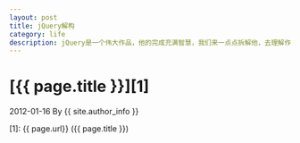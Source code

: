 ```yaml
---
layout: post
title: jQuery解构
category: life
description: jQuery是一个伟大作品，他的完成充满智慧，我们来一点点拆解他，去理解作者的思想精华。
---
```

# [{{ page.title }}][1]
2012-01-16 By {{ site.author_info }}


[Joebon]:    http://joebon.tk  "Joebon"
[1]:    {{ page.url}}  ({{ page.title }})

